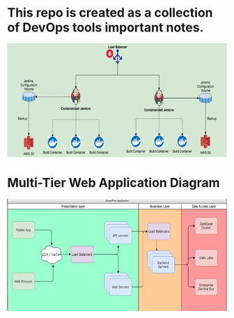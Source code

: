 # This repo is created as a collection of DevOps tools important notes.

<img src="./images/README/media/image1.png"
style="width:6.5in;height:2.72847in" />

# 

# Multi-Tier Web Application Diagram

<img src="./images/README/media/image2.png"
style="width:6.5in;height:2.70417in" />
